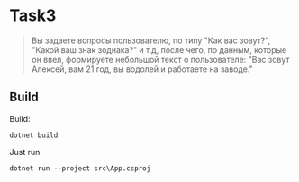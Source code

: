 # Task3
> Вы задаете вопросы пользователю, по типу "Как вас зовут?", "Какой ваш знак зодиака?" и т.д, после чего, по данным, которые он ввел, формируете небольшой текст о пользователе:
"Вас зовут Алексей, вам 21 год, вы водолей и работаете на заводе."

## Build

Build:
```
dotnet build
```

Just run:
```
dotnet run --project src\App.csproj
```
